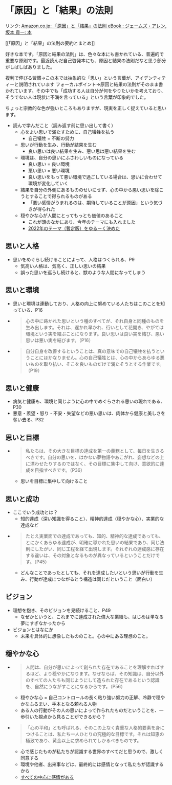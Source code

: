 # 「原因」と「結果」の法則

リンク: [Amazon.co.jp: 「原因」と「結果」の法則 eBook : ジェームズ・アレン, 坂本 貢一: 本](https://www.amazon.co.jp/%E3%80%8C%E5%8E%9F%E5%9B%A0%E3%80%8D%E3%81%A8%E3%80%8C%E7%B5%90%E6%9E%9C%E3%80%8D%E3%81%AE%E6%B3%95%E5%89%87-%E3%82%B8%E3%82%A7%E3%83%BC%E3%83%A0%E3%82%BA%E3%83%BB%E3%82%A2%E3%83%AC%E3%83%B3-ebook/dp/B008BCC9YO/ref=sr_1_1?adgrpid=102703789137&gclid=CjwKCAiAvOeQBhBkEiwAxutUVF2sDaDobaUFnWEHcgyCHH2ts8sc9TMVjwMpvJWcANZ6yaUG5wJAZhoCJCoQAvD_BwE&hvadid=553965103355&hvdev=c&hvlocint=1009149&hvlocphy=1009310&hvnetw=g&hvqmt=e&hvrand=4090250515978688290&hvtargid=kwd-836966138594&hydadcr=4074_13159886&jp-ad-ap=0&keywords=%E5%8E%9F%E5%9B%A0+%E3%81%A8+%E7%B5%90%E6%9E%9C+%E3%81%AE+%E6%B3%95%E5%89%87&qid=1645940852&sr=8-1)

[[「原因」と「結果」の法則の要約とまとめ]]

好きな本です。「原因と結果の法則」は、色々な本にも書かれている、普遍的で重要な原則です。最近読んだ自己啓発本にも、原因と結果の法則だなと思う部分がしばしばありました。

複利で伸びる習慣→この本では抽象的な「思い」という言葉が、アイデンティティーと説明されています
フォーカルポイント→原因と結果の法則がそのまま書かれています。その中でも「成功する人は自分が何をやりたいかを考えており、そうでない人は現状に不満を言っている」という言葉が印象的でした。

ちょっと宗教的な色が強いところもありますが、現実を正しく捉えていると思います。

- 読んで学んだこと（読み返す前に思い出して書く）
	- 心をよい思いで満たすために、自己犠牲を払う
		- 自己犠牲 = 不断の努力
	- 思いが行動を生み、行動が結果を生む
		- 良い思いは良い結果を生み、悪い思は悪い結果を生む
	- 環境は、自分の思いにふさわしいものになっている
		- 良い思い = 良い環境
		- 悪い思い = 悪い環境
		- 良い思いをもって悪い環境で過ごしている場合は、思いに合わせて環境が変化していく
	- 結果を自分の外側にあるもののせいにせず、心の中から悪い思いを除こうとすることで得られるものがある
		- 「悪い感情がうまれるのは、期待していることが原因」という気づきが得られた
	- 穏やかな心が人間にとってもっとも価値のあること
		- これが頭のなかにあり、今年のテーマにも入れました
		- [2022年のテーマ（暫定版）をゆるーく決めた](2022年のテーマ（暫定版）をゆるーく決めた.md)

## 思いと人格

- 思いをめぐらし続けることによって、人格はつくられる、P9
	- 気高い人格は、気高く、正しい思いの結果
	- 誤った思いを巡らし続けると、獣のような人間になってしまう

## 思いと環境

- 思いと環境は連動しており、人格の向上に努めている人たちはこのことを知っている、P16
- > 心の中に蒔かれた思いという種のすべてが、それ自身と同種のものを生み出します。それは、遅かれ早かれ、行いとして花開き、やがては環境という実を結ぶことになります。良い思いは良い実を結び、悪い思いは悪い実を結びます。（P16）
- > 自分自身を改善するということは、真の意味での自己犠牲を払うということにほかなりません。心の自己犠牲とは、心の中からあらゆる悪いものを取り払い、そこを良いものだけで満たそうとする作業です。（P19）

## 思いと健康

- 病気と健康も、環境と同じように心の中でめぐらされる思いの現れである、P30
- 悪意・羨望・怒り・不安・失望などの悪い思いは、肉体から健康と美しさを奪い去る、P32

## 思いと目標

- > 私たちは、その大きな目標の達成を第一の義務として、毎日を生きるべきです。自分の思いを、はかない夢物語やあこがれ、妄想などの上に漂わせたりするのではなく、その目標に集中して向け、意欲的に達成を目指すべきです。（P36）
	- 思いを目標に集中して向けること

## 思いと成功

- ここでいう成功とは？
	- 知的達成（深い知識を得ること）、精神的達成（穏やかな心）、実業的な達成など
- > たとえ実業面での達成であっても、知的、精神的な達成であっても、とにかくあらゆる達成が、明確に導かれた思いの結果であり、同じ法則にしたがい、同じ工程を経て出現します。それぞれの達成感に存在する違いは、その対象となるものが異なっているということだけです。（P45）
	- どんなことであったとしても、それを達成したいという思いが行動を生み、行動が達成につながるとう構造は同じだということ（面白い）

## ビジョン

- 理想を抱き、そのビジョンを見続けること、P49
	- なぜかというと、これまでに達成された偉大な業績も、はじめは単なる夢にすぎなかったから
- ビジョンとはなにか
	- 未来を具体的に想像したもののこと。心の中にある理想のこと。

## 穏やかな心

- > 人間は、自分が思いによって創られた存在であることを理解すればするほど、より穏やかになります。なぜならば、その知識は、自分以外のすべての人たちも同じようにして造られた存在であるという認識を、自然にうながすことになるからです。（P56）
	- 穏やかな心 = 自己コントロールの長く粘り強い努力の正解、冷静で穏やかなふるまい、手本となる頼れる人物
	- ある人の行動がその人の思いによって作られたものだということを、一歩引いた視点から見ることができるから？
- > 「心の平和」とも呼ばれる、そのこの上なく貴重な人格的要素を身につけることは、私たち一人ひとりの究極的な目標です。それは知恵の極致であり、黄金以上に求められてしかるべきものです。
	- 心で感じたものが私たちが認識する世界のすべてだと思うので、激しく同意する
	- 環境や他者、出来事などは、最終的には感情となって私たちが認識するから
	- [すべての中心に感情がある](すべての中心に感情がある.md)
